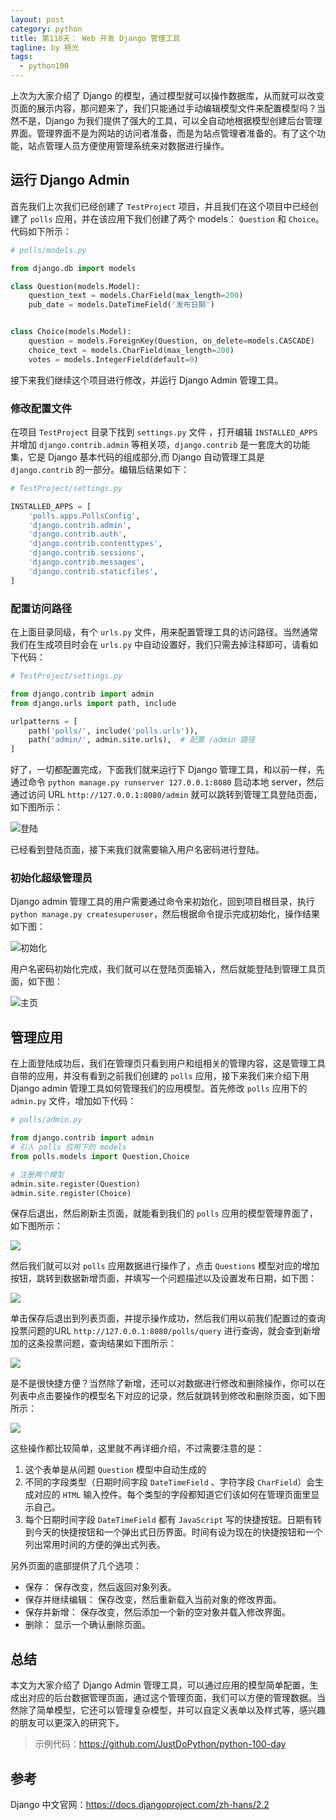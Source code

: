 ```yaml
---
layout: post
category: python
title: 第110天： Web 开发 Django 管理工具
tagline: by 極光
tags:
  - python100
---
```


上次为大家介绍了 Django 的模型，通过模型就可以操作数据库，从而就可以改变页面的展示内容，那问题来了，我们只能通过手动编辑模型文件来配置模型吗？当然不是，Django 为我们提供了强大的工具，可以全自动地根据模型创建后台管理界面。管理界面不是为网站的访问者准备，而是为站点管理者准备的。有了这个功能，站点管理人员方便使用管理系统来对数据进行操作。

<!--more-->

## 运行 Django Admin

首先我们上次我们已经创建了 `TestProject` 项目，并且我们在这个项目中已经创建了 `polls` 应用，并在该应用下我们创建了两个 models： `Question` 和 `Choice`。代码如下所示：

```py
# polls/models.py

from django.db import models

class Question(models.Model):
    question_text = models.CharField(max_length=200)
    pub_date = models.DateTimeField('发布日期')


class Choice(models.Model):
    question = models.ForeignKey(Question, on_delete=models.CASCADE)
    choice_text = models.CharField(max_length=200)
    votes = models.IntegerField(default=0)
```

接下来我们继续这个项目进行修改，并运行 Django Admin 管理工具。

### 修改配置文件

在项目 `TestProject` 目录下找到 `settings.py` 文件 ，打开编辑 `INSTALLED_APPS` 并增加 `django.contrib.admin` 等相关项，`django.contrib` 是一套庞大的功能集，它是 Django 基本代码的组成部分,而 Django 自动管理工具是 `django.contrib` 的一部分。编辑后结果如下：

```py
# TestProject/settings.py

INSTALLED_APPS = [
    'polls.apps.PollsConfig',
    'django.contrib.admin',
    'django.contrib.auth',
    'django.contrib.contenttypes',
    'django.contrib.sessions',
    'django.contrib.messages',
    'django.contrib.staticfiles',
]
```

### 配置访问路径

在上面目录同级，有个 `urls.py` 文件，用来配置管理工具的访问路径。当然通常我们在生成项目时会在 `urls.py` 中自动设置好，我们只需去掉注释即可，请看如下代码：

```py
# TestProject/settings.py

from django.contrib import admin
from django.urls import path, include

urlpatterns = [
    path('polls/', include('polls.urls')),
    path('admin/', admin.site.urls),  # 配置 /admin 路径
]
```

好了，一切都配置完成，下面我们就来运行下 Django 管理工具，和以前一样，先通过命令 `python manage.py runserver 127.0.0.1:8080` 启动本地 server，然后通过访问 URL `http://127.0.0.1:8080/admin` 就可以跳转到管理工具登陆页面，如下图所示：

![登陆](http://www.justdopython.com/assets/images/2019/python/python_django_admin_02.png)

已经看到登陆页面，接下来我们就需要输入用户名密码进行登陆。

### 初始化超级管理员

Django admin 管理工具的用户需要通过命令来初始化，回到项目根目录，执行 `python manage.py createsuperuser`，然后根据命令提示完成初始化，操作结果如下图：

![初始化](http://www.justdopython.com/assets/images/2019/python/python_django_admin_01.png)

用户名密码初始化完成，我们就可以在登陆页面输入，然后就能登陆到管理工具页面，如下图：

![主页](http://www.justdopython.com/assets/images/2019/python/python_django_admin_03.png)

## 管理应用

在上面登陆成功后，我们在管理页只看到用户和组相关的管理内容，这是管理工具自带的应用，并没有看到之前我们创建的 `polls` 应用，接下来我们来介绍下用 Django admin 管理工具如何管理我们的应用模型。首先修改 `polls` 应用下的 `admin.py` 文件，增加如下代码：

```py
# polls/admin.py

from django.contrib import admin
# 引入 polls 应用下的 models
from polls.models import Question,Choice

# 注册两个模型
admin.site.register(Question)
admin.site.register(Choice)
```

保存后退出，然后刷新主页面，就能看到我们的 `polls` 应用的模型管理界面了，如下图所示：

![](http://www.justdopython.com/assets/images/2019/python/python_django_admin_04.png)

然后我们就可以对 `polls` 应用数据进行操作了，点击 `Questions` 模型对应的增加按钮，跳转到数据新增页面，并填写一个问题描述以及设置发布日期，如下图：

![](http://www.justdopython.com/assets/images/2019/python/python_django_admin_05.png)

单击保存后退出到列表页面，并提示操作成功，然后我们用以前我们配置过的查询投票问题的URL `http://127.0.0.1:8080/polls/query` 进行查询，就会查到新增加的这条投票问题，查询结果如下图所示：

![](http://www.justdopython.com/assets/images/2019/python/python_django_admin_06.png)

是不是很快捷方便？当然除了新增，还可以对数据进行修改和删除操作，你可以在列表中点击要操作的模型名下对应的记录，然后就跳转到修改和删除页面，如下图所示：

![](http://www.justdopython.com/assets/images/2019/python/python_django_admin_07.png)

这些操作都比较简单，这里就不再详细介绍，不过需要注意的是：

1. 这个表单是从问题 `Question` 模型中自动生成的
2. 不同的字段类型（日期时间字段 `DateTimeField` 、字符字段 `CharField`）会生成对应的 `HTML` 输入控件。每个类型的字段都知道它们该如何在管理页面里显示自己。
3. 每个日期时间字段 `DateTimeField` 都有 `JavaScript` 写的快捷按钮。日期有转到今天的快捷按钮和一个弹出式日历界面。时间有设为现在的快捷按钮和一个列出常用时间的方便的弹出式列表。

另外页面的底部提供了几个选项：

- 保存： 保存改变，然后返回对象列表。
- 保存并继续编辑： 保存改变，然后重新载入当前对象的修改界面。
- 保存并新增： 保存改变，然后添加一个新的空对象并载入修改界面。
- 删除： 显示一个确认删除页面。

## 总结

本文为大家介绍了 Django Admin 管理工具，可以通过应用的模型简单配置，生成出对应的后台数据管理页面，通过这个管理页面，我们可以方便的管理数据。当然除了简单模型，它还可以管理复杂模型，并可以自定义表单以及样式等，感兴趣的朋友可以更深入的研究下。

> 示例代码：https://github.com/JustDoPython/python-100-day

## 参考

Django 中文官网：https://docs.djangoproject.com/zh-hans/2.2